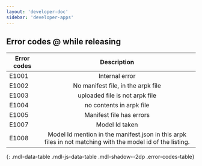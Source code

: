 ```yaml
---
layout: 'developer-doc'
sidebar: 'developer-apps'
---
```


## Error codes @ while releasing


| Error codes        | Description |
| ------------- |:-------------:|
| E1001       | Internal error |
| E1002      | No manifest file, in the arpk file      |
| E1003      | uploaded file is not arpk file      |
| E1004      | no contents in arpk file      |
| E1005      | Manifest file has errors      |
| E1007      | Model Id taken      |
| E1008      | Model Id mention in the manifest.json in this arpk files in not matching with the model id of the listing.       |
{: .mdl-data-table .mdl-js-data-table .mdl-shadow--2dp .error-codes-table}
